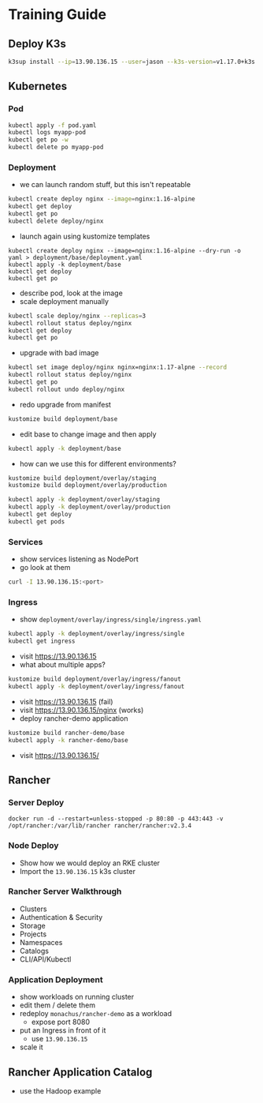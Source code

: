 # Training Guide

## Deploy K3s

```bash
k3sup install --ip=13.90.136.15 --user=jason --k3s-version=v1.17.0+k3s.1
```

## Kubernetes

### Pod

``` bash
kubectl apply -f pod.yaml
kubectl logs myapp-pod
kubectl get po -w
kubectl delete po myapp-pod
```

### Deployment

- we can launch random stuff, but this isn't repeatable

``` bash
kubectl create deploy nginx --image=nginx:1.16-alpine
kubectl get deploy
kubectl get po
kubectl delete deploy/nginx
```

- launch again using kustomize templates

```
kubectl create deploy nginx --image=nginx:1.16-alpine --dry-run -o yaml > deployment/base/deployment.yaml
kubectl apply -k deployment/base
kubectl get deploy
kubectl get po
```

- describe pod, look at the image
- scale deployment manually

``` bash
kubectl scale deploy/nginx --replicas=3
kubectl rollout status deploy/nginx
kubectl get deploy
kubectl get po
```

- upgrade with bad image

``` bash
kubectl set image deploy/nginx nginx=nginx:1.17-alpne --record
kubectl rollout status deploy/nginx
kubectl get po
kubectl rollout undo deploy/nginx
```

- redo upgrade from manifest

``` bash
kustomize build deployment/base
```

- edit base to change image and then apply

```bash
kubectl apply -k deployment/base
```

- how can we use this for different environments?

```bash
kustomize build deployment/overlay/staging
kustomize build deployment/overlay/production

kubectl apply -k deployment/overlay/staging
kubectl apply -k deployment/overlay/production
kubectl get deploy
kubectl get pods
```

### Services

- show services listening as NodePort
- go look at them

``` bash
curl -I 13.90.136.15:<port>
```

### Ingress

- show `deployment/overlay/ingress/single/ingress.yaml`

``` bash
kubectl apply -k deployment/overlay/ingress/single
kubectl get ingress
```

- visit <https://13.90.136.15>
- what about multiple apps?

``` bash
kustomize build deployment/overlay/ingress/fanout
kubectl apply -k deployment/overlay/ingress/fanout 
```

- visit <https://13.90.136.15> (fail)
- visit <https://13.90.136.15/nginx> (works)
- deploy rancher-demo application

```bash
kustomize build rancher-demo/base
kubectl apply -k rancher-demo/base
```

- visit <https://13.90.136.15/>

## Rancher

### Server Deploy

```
docker run -d --restart=unless-stopped -p 80:80 -p 443:443 -v /opt/rancher:/var/lib/rancher rancher/rancher:v2.3.4
```

### Node Deploy

- Show how we would deploy an RKE cluster
- Import the `13.90.136.15` k3s cluster

### Rancher Server Walkthrough

- Clusters
- Authentication & Security
- Storage
- Projects
- Namespaces
- Catalogs
- CLI/API/Kubectl

### Application Deployment

- show workloads on running cluster
- edit them / delete them
- redeploy `monachus/rancher-demo` as a workload
    - expose port 8080
- put an Ingress in front of it
    - use `13.90.136.15`
- scale it

## Rancher Application Catalog

- use the Hadoop example